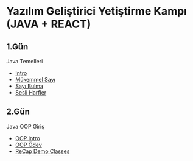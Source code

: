 # Yazılım Geliştirici Yetiştirme Kampı (JAVA + REACT)

## 1.Gün
Java Temelleri
* <a href="https://github.com/sulakmehmet/javacamp/tree/main/intro" target="blank">Intro</a>
* <a href="https://github.com/sulakmehmet/javacamp/tree/main/mukemmelSayi" target="blank">Mükemmel Sayı</a>
* <a href="https://github.com/sulakmehmet/javacamp/tree/main/sayiBulma" target="blank">Sayı Bulma</a>
* <a href="https://github.com/sulakmehmet/javacamp/tree/main/sesliHarfler" target="blank">Sesli Harfler</a>

## 2.Gün
Java OOP Giriş
* <a href="https://github.com/sulakmehmet/javacamp/tree/main/oopIntro" target="blank">OOP Intro</a>
* <a href="https://github.com/sulakmehmet/javacamp/tree/main/oopOdev1" target="blank">OOP Ödev</a>
* <a href="https://github.com/sulakmehmet/javacamp/tree/main/reCapDemoClasses" target="blank">ReCap Demo Classes</a>

